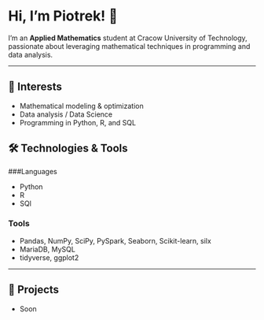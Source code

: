 # Hi, I’m Piotrek! 👋

I’m an **Applied Mathematics** student at Cracow University of Technology, passionate about leveraging mathematical techniques in programming and data analysis.

---

## 🎯 Interests
- Mathematical modeling & optimization  
- Data analysis / Data Science  
- Programming in Python, R, and SQL  

## 🛠 Technologies & Tools
###Languages
- Python
- R
- SQl
### Tools
- Pandas, NumPy, SciPy, PySpark, Seaborn, Scikit-learn, silx
- MariaDB, MySQL
- tidyverse, ggplot2

---

## 🚀 Projects
- Soon

